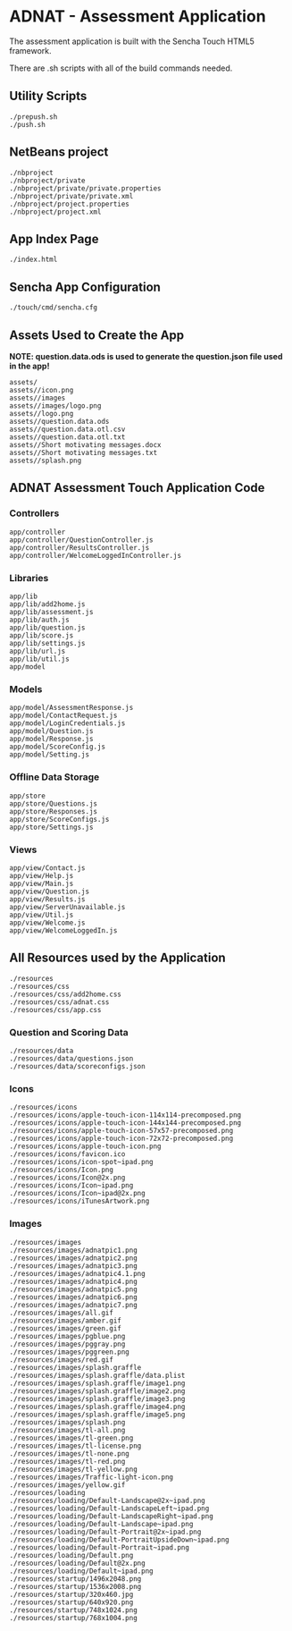 # ADNAT - Assessment Application

The assessment application is built with the Sencha Touch HTML5 framework.

There are .sh scripts with all of the build commands needed.


## Utility Scripts
	./prepush.sh
	./push.sh


## NetBeans project
	./nbproject
	./nbproject/private
	./nbproject/private/private.properties
	./nbproject/private/private.xml
	./nbproject/project.properties
	./nbproject/project.xml

## App Index Page
	./index.html

## Sencha App Configuration
	./touch/cmd/sencha.cfg

## Assets Used to Create the App

**NOTE: question.data.ods is used to generate the question.json file used in the app!**

	assets/
	assets//icon.png
	assets//images
	assets//images/logo.png
	assets//logo.png
	assets//question.data.ods
	assets//question.data.otl.csv
	assets//question.data.otl.txt
	assets//Short motivating messages.docx
	assets//Short motivating messages.txt
	assets//splash.png

## ADNAT Assessment Touch Application Code
	
### Controllers
	app/controller
	app/controller/QuestionController.js
	app/controller/ResultsController.js
	app/controller/WelcomeLoggedInController.js
### Libraries
	app/lib
	app/lib/add2home.js
	app/lib/assessment.js
	app/lib/auth.js
	app/lib/question.js
	app/lib/score.js
	app/lib/settings.js
	app/lib/url.js
	app/lib/util.js
	app/model
### Models
	app/model/AssessmentResponse.js
	app/model/ContactRequest.js
	app/model/LoginCredentials.js
	app/model/Question.js
	app/model/Response.js
	app/model/ScoreConfig.js
	app/model/Setting.js

### Offline Data Storage
	app/store
	app/store/Questions.js
	app/store/Responses.js
	app/store/ScoreConfigs.js
	app/store/Settings.js

### Views
	app/view/Contact.js
	app/view/Help.js
	app/view/Main.js
	app/view/Question.js
	app/view/Results.js
	app/view/ServerUnavailable.js
	app/view/Util.js
	app/view/Welcome.js
	app/view/WelcomeLoggedIn.js
## All Resources used by the Application

	./resources
	./resources/css
	./resources/css/add2home.css
	./resources/css/adnat.css
	./resources/css/app.css

### Question and Scoring Data
	./resources/data
	./resources/data/questions.json
	./resources/data/scoreconfigs.json

### Icons
	./resources/icons
	./resources/icons/apple-touch-icon-114x114-precomposed.png
	./resources/icons/apple-touch-icon-144x144-precomposed.png
	./resources/icons/apple-touch-icon-57x57-precomposed.png
	./resources/icons/apple-touch-icon-72x72-precomposed.png
	./resources/icons/apple-touch-icon.png
	./resources/icons/favicon.ico
	./resources/icons/icon-spot~ipad.png
	./resources/icons/Icon.png
	./resources/icons/Icon@2x.png
	./resources/icons/Icon~ipad.png
	./resources/icons/Icon~ipad@2x.png
	./resources/icons/iTunesArtwork.png

### Images
	./resources/images
	./resources/images/adnatpic1.png
	./resources/images/adnatpic2.png
	./resources/images/adnatpic3.png
	./resources/images/adnatpic4.1.png
	./resources/images/adnatpic4.png
	./resources/images/adnatpic5.png
	./resources/images/adnatpic6.png
	./resources/images/adnatpic7.png
	./resources/images/all.gif
	./resources/images/amber.gif
	./resources/images/green.gif
	./resources/images/pgblue.png
	./resources/images/pggray.png
	./resources/images/pggreen.png
	./resources/images/red.gif
	./resources/images/splash.graffle
	./resources/images/splash.graffle/data.plist
	./resources/images/splash.graffle/image1.png
	./resources/images/splash.graffle/image2.png
	./resources/images/splash.graffle/image3.png
	./resources/images/splash.graffle/image4.png
	./resources/images/splash.graffle/image5.png
	./resources/images/splash.png
	./resources/images/tl-all.png
	./resources/images/tl-green.png
	./resources/images/tl-license.png
	./resources/images/tl-none.png
	./resources/images/tl-red.png
	./resources/images/tl-yellow.png
	./resources/images/Traffic-light-icon.png
	./resources/images/yellow.gif
	./resources/loading
	./resources/loading/Default-Landscape@2x~ipad.png
	./resources/loading/Default-LandscapeLeft~ipad.png
	./resources/loading/Default-LandscapeRight~ipad.png
	./resources/loading/Default-Landscape~ipad.png
	./resources/loading/Default-Portrait@2x~ipad.png
	./resources/loading/Default-PortraitUpsideDown~ipad.png
	./resources/loading/Default-Portrait~ipad.png
	./resources/loading/Default.png
	./resources/loading/Default@2x.png
	./resources/loading/Default~ipad.png
	./resources/startup/1496x2048.png
	./resources/startup/1536x2008.png
	./resources/startup/320x460.jpg
	./resources/startup/640x920.png
	./resources/startup/748x1024.png
	./resources/startup/768x1004.png


